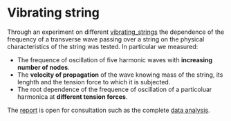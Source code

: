 # Vibrating string
Through an experiment on different [vibrating_strings](/Vibrating_string) the dependence of the frequency of a transverse wave passing over a string on the physical characteristics of the string was tested. In particular we measured:

- The frequence of oscillation of five harmonic waves with **increasing number of nodes**.
- The **velocity of propagation** of the wave knowing mass of the string, its lenghth and the tension force to which it is subjected.
- The root dependence of the frequence of oscillation of a particoluar harmonica at **different tension forces**.

The [report](/Vibrating_string/vibrating_string_report.pdf) is open for consultation such as the complete [data analysis](/Vibrating_string/vibrating_string_data_analysis.pdf).

